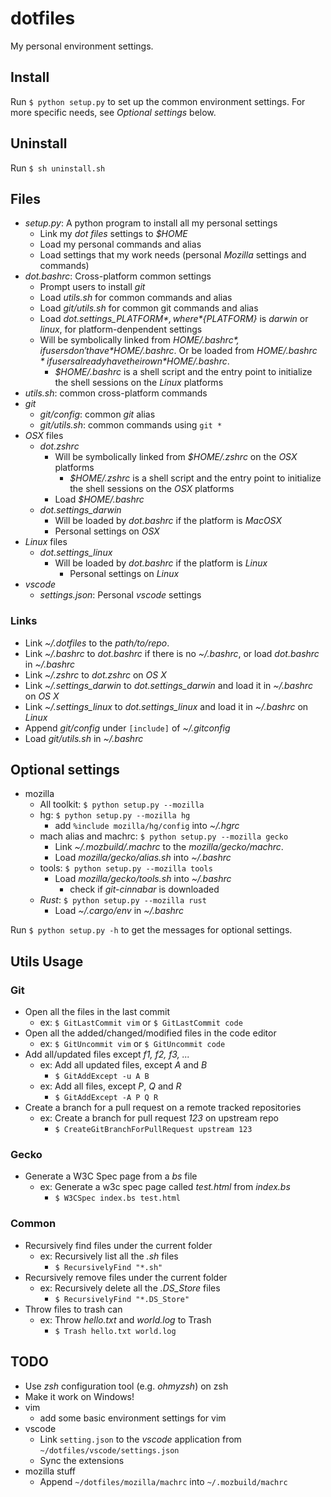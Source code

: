 # dotfiles

My personal environment settings.

## Install

Run `$ python setup.py` to set up the common environment settings. For more specific needs, see _Optional settings_ below.

## Uninstall

Run `$ sh uninstall.sh`

## Files

- *setup.py*: A python program to install all my personal settings
  - Link my *dot files* settings to *$HOME*
  - Load my personal commands and alias
  - Load settings that my work needs (personal *Mozilla* settings and commands)
- *dot.bashrc*: Cross-platform common settings
  - Prompt users to install *git*
  - Load *utils.sh* for common commands and alias
  - Load *git/utils.sh* for common git commands and alias
  - Load *dot.settings_${PLATFORM}*, where *${PLATFORM}* is *darwin* or *linux*, for platform-denpendent settings
  - Will be symbolically linked from *$HOME/.bashrc*, if users don't have *$HOME/.bashrc*.
    Or be loaded from *$HOME/.bashrc* if users already have their own *$HOME/.bashrc*.
    - *$HOME/.bashrc* is a shell script and the entry point to initialize the shell sessions on the *Linux* platforms
- *utils.sh*: common cross-platform commands
- *git*
  - *git/config*: common *git* alias
  - *git/utils.sh*: common commands using `git *`
- *OSX* files
  - *dot.zshrc*
    - Will be symbolically linked from *$HOME/.zshrc* on the *OSX* platforms
      - *$HOME/.zshrc* is a shell script and the entry point to initialize the shell sessions on the *OSX* platforms
    - Load *$HOME/.bashrc*
  - *dot.settings_darwin*
    - Will be loaded by *dot.bashrc* if the platform is *MacOSX*
    - Personal settings on *OSX*
- *Linux* files
  - *dot.settings_linux*
    - Will be loaded by *dot.bashrc* if the platform is *Linux*
      - Personal settings on *Linux*
- *vscode*
  - *settings.json*: Personal *vscode* settings

### Links

- Link *~/.dotfiles* to the *path/to/repo*.
- Link *~/.bashrc* to *dot.bashrc* if there is no *~/.bashrc*, or load *dot.bashrc* in *~/.bashrc*
- Link *~/.zshrc* to *dot.zshrc* on *OS X*
- Link *~/.settings_darwin* to *dot.settings_darwin* and load it in *~/.bashrc* on *OS X*
- Link *~/.settings_linux* to *dot.settings_linux* and load it in *~/.bashrc* on *Linux*
- Append *git/config* under `[include]` of *~/.gitconfig*
- Load *git/utils.sh* in *~/.bashrc*

## Optional settings

- mozilla
  - All toolkit: `$ python setup.py --mozilla`
  - hg: `$ python setup.py --mozilla hg`
    - add `%include mozilla/hg/config` into *~/.hgrc*
  - mach alias and machrc: ```$ python setup.py --mozilla gecko```
    - Link *~/.mozbuild/.machrc* to the *mozilla/gecko/machrc*.
    - Load *mozilla/gecko/alias.sh* into *~/.bashrc*
  - tools: `$ python setup.py --mozilla tools`
    - Load *mozilla/gecko/tools.sh* into *~/.bashrc*
      - check if *git-cinnabar* is downloaded
  - *Rust*: `$ python setup.py --mozilla rust`
    - Load *~/.cargo/env* in *~/.bashrc*

Run `$ python setup.py -h` to get the messages for optional settings.

## Utils Usage

### Git

- Open all the files in the last commit
  - ex: `$ GitLastCommit vim` or `$ GitLastCommit code`
- Open all the added/changed/modified files in the code editor
  - ex: `$ GitUncommit vim` or `$ GitUncommit code`
- Add all/updated files except _f1, f2, f3, ..._
  - ex: Add all updated files, except _A_ and _B_
    - `$ GitAddExcept -u A B`
  - ex: Add all files, except _P_, _Q_ and _R_
    - `$ GitAddExcept -A P Q R`
- Create a branch for a pull request on a remote tracked repositories
  - ex: Create a branch for pull request _123_ on upstream repo
    - `$ CreateGitBranchForPullRequest upstream 123`

### Gecko

- Generate a W3C Spec page from a _bs_ file
  - ex: Generate a w3c spec page called _test.html_ from _index.bs_
    - `$ W3CSpec index.bs test.html`

### Common

- Recursively find files under the current folder
  - ex: Recursively list all the _.sh_ files
    - `$ RecursivelyFind "*.sh"`
- Recursively remove files under the current folder
  - ex: Recursively delete all the *.DS_Store* files
    - `$ RecursivelyFind "*.DS_Store"`
- Throw files to trash can
  - ex: Throw _hello.txt_ and _world.log_ to Trash
    - `$ Trash hello.txt world.log`

## TODO

- Use *zsh* configuration tool (e.g. *ohmyzsh*) on zsh
- Make it work on Windows!
- vim
  - add some basic environment settings for vim
- vscode
  - Link `setting.json` to the *vscode* application from `~/dotfiles/vscode/settings.json`
  - Sync the extensions
- mozilla stuff
  - Append `~/dotfiles/mozilla/machrc` into `~/.mozbuild/machrc`
